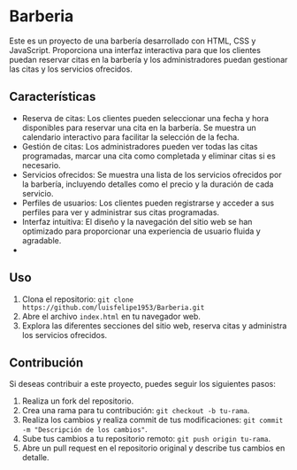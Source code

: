# Barberia

Este es un proyecto de una barbería desarrollado con HTML, CSS y JavaScript. Proporciona una interfaz interactiva para que los clientes puedan reservar citas en la barbería y los administradores puedan gestionar las citas y los servicios ofrecidos.

## Características

- Reserva de citas: Los clientes pueden seleccionar una fecha y hora disponibles para reservar una cita en la barbería. Se muestra un calendario interactivo para facilitar la selección de la fecha.
- Gestión de citas: Los administradores pueden ver todas las citas programadas, marcar una cita como completada y eliminar citas si es necesario.
- Servicios ofrecidos: Se muestra una lista de los servicios ofrecidos por la barbería, incluyendo detalles como el precio y la duración de cada servicio.
- Perfiles de usuarios: Los clientes pueden registrarse y acceder a sus perfiles para ver y administrar sus citas programadas.
- Interfaz intuitiva: El diseño y la navegación del sitio web se han optimizado para proporcionar una experiencia de usuario fluida y agradable.
- 
## Uso

1. Clona el repositorio: `git clone https://github.com/luisfelipe1953/Barberia.git`
2. Abre el archivo `index.html` en tu navegador web.
3. Explora las diferentes secciones del sitio web, reserva citas y administra los servicios ofrecidos.

## Contribución

Si deseas contribuir a este proyecto, puedes seguir los siguientes pasos:

1. Realiza un fork del repositorio.
2. Crea una rama para tu contribución: `git checkout -b tu-rama`.
3. Realiza los cambios y realiza commit de tus modificaciones: `git commit -m "Descripción de los cambios"`.
4. Sube tus cambios a tu repositorio remoto: `git push origin tu-rama`.
5. Abre un pull request en el repositorio original y describe tus cambios en detalle.
